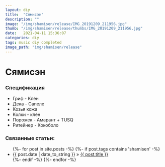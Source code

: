 ```yaml
---
layout: diy
title:  "Сямисэн"
description: ""
image: "/img/shamisen/release/IMG_20191209_211956.jpg"
thumb: "/img/shamisen/release/thumbs/IMG_20191209_211956.jpg"
date:   2021-04-11 15:36:07
categories: diy
tags: music diy completed
image_path: "img/shamisen/release"
---
```


# Сямисэн

### Спецификация

* Гриф - Клён  
* Дека - Сапеле  
* Козья кожа
* Колки - клён  
* Порожек - Амарант + TUSQ  
* Ритейнер - Кокоболо  

### Связанные статьи:

<ul class="posts">
{%- for post in site.posts -%}
	{%- if post.tags contains 'shamisen' -%}
      <li><span>{{ post.date | date_to_string }}</span> &raquo; <a href="{{ post.url }}">{{ post.title }}</a></li>
	{%- endif -%}
{%- endfor -%}
</ul>

<br><br>  